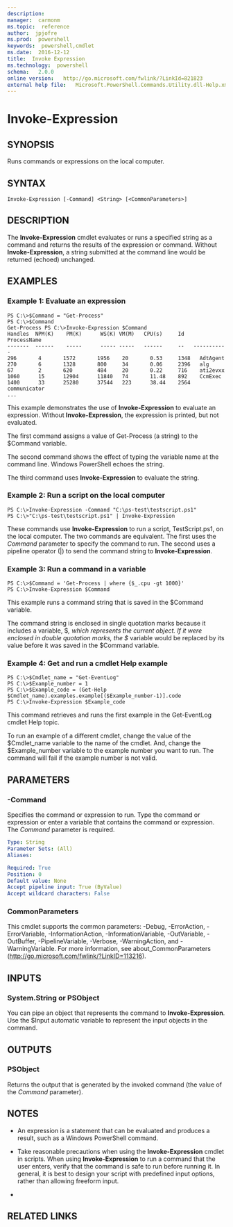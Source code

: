 ```yaml
---
description:  
manager:  carmonm
ms.topic:  reference
author:  jpjofre
ms.prod:  powershell
keywords:  powershell,cmdlet
ms.date:  2016-12-12
title:  Invoke Expression
ms.technology:  powershell
schema:   2.0.0
online version:   http://go.microsoft.com/fwlink/?LinkId=821823
external help file:   Microsoft.PowerShell.Commands.Utility.dll-Help.xml
---
```



# Invoke-Expression

## SYNOPSIS
Runs commands or expressions on the local computer.

## SYNTAX

```
Invoke-Expression [-Command] <String> [<CommonParameters>]
```

## DESCRIPTION
The **Invoke-Expression** cmdlet evaluates or runs a specified string as a command and returns the results of the expression or command.
Without **Invoke-Expression**, a string submitted at the command line would be returned (echoed) unchanged.

## EXAMPLES

### Example 1: Evaluate an expression
```
PS C:\>$Command = "Get-Process"
PS C:\>$Command
Get-Process PS C:\>Invoke-Expression $Command
Handles  NPM(K)    PM(K)      WS(K) VM(M)   CPU(s)     Id   ProcessName
-------  ------    -----      ----- -----   ------     --   -----------
296       4       1572       1956    20       0.53     1348   AdtAgent
270       6       1328       800     34       0.06     2396   alg
67        2       620        484     20       0.22     716    ati2evxx
1060      15      12904      11840   74       11.48    892    CcmExec
1400      33      25280      37544   223      38.44    2564   communicator
...
```

This example demonstrates the use of **Invoke-Expression** to evaluate an expression.
Without **Invoke-Expression**, the expression is printed, but not evaluated.

The first command assigns a value of Get-Process (a string) to the $Command variable.

The second command shows the effect of typing the variable name at the command line.
Windows PowerShell echoes the string.

The third command uses **Invoke-Expression** to evaluate the string.

### Example 2: Run a script on the local computer
```
PS C:\>Invoke-Expression -Command "C:\ps-test\testscript.ps1"
PS C:\>"C:\ps-test\testscript.ps1" | Invoke-Expression
```

These commands use **Invoke-Expression** to run a script, TestScript.ps1, on the local computer.
The two commands are equivalent.
The first uses the *Command* parameter to specify the command to run.
The second uses a pipeline operator (|) to send the command string to **Invoke-Expression**.

### Example 3: Run a command in a variable
```
PS C:\>$Command = 'Get-Process | where {$_.cpu -gt 1000}'
PS C:\>Invoke-Expression $Command
```

This example runs a command string that is saved in the $Command variable.

The command string is enclosed in single quotation marks because it includes a variable, $_, which represents the current object.
If it were enclosed in double quotation marks, the $_ variable would be replaced by its value before it was saved in the $Command variable.

### Example 4: Get and run a cmdlet Help example
```
PS C:\>$Cmdlet_name = "Get-EventLog"
PS C:\>$Example_number = 1
PS C:\>$Example_code = (Get-Help $Cmdlet_name).examples.example[($Example_number-1)].code
PS C:\>Invoke-Expression $Example_code
```

This command retrieves and runs the first example in the Get-EventLog cmdlet Help topic.

To run an example of a different cmdlet, change the value of the $Cmdlet_name variable to the name of the cmdlet.
And, change the $Example_number variable to the example number you want to run.
The command will fail if the example number is not valid.

## PARAMETERS

### -Command
Specifies the command or expression to run.
Type the command or expression or enter a variable that contains the command or expression.
The *Command* parameter is required.

```yaml
Type: String
Parameter Sets: (All)
Aliases: 

Required: True
Position: 0
Default value: None
Accept pipeline input: True (ByValue)
Accept wildcard characters: False
```

### CommonParameters
This cmdlet supports the common parameters: -Debug, -ErrorAction, -ErrorVariable, -InformationAction, -InformationVariable, -OutVariable, -OutBuffer, -PipelineVariable, -Verbose, -WarningAction, and -WarningVariable. For more information, see about_CommonParameters (http://go.microsoft.com/fwlink/?LinkID=113216).

## INPUTS

### System.String or PSObject
You can pipe an object that represents the command to **Invoke-Expression**.
Use the $Input automatic variable to represent the input objects in the command.

## OUTPUTS

### PSObject
Returns the output that is generated by the invoked command (the value of the *Command* parameter).

## NOTES
* An expression is a statement that can be evaluated and produces a result, such as a Windows PowerShell command.
* Take reasonable precautions when using the **Invoke-Expression** cmdlet in scripts. When using **Invoke-Expression** to run a command that the user enters, verify that the command is safe to run before running it. In general, it is best to design your script with predefined input options, rather than allowing freeform input.

*

## RELATED LINKS

